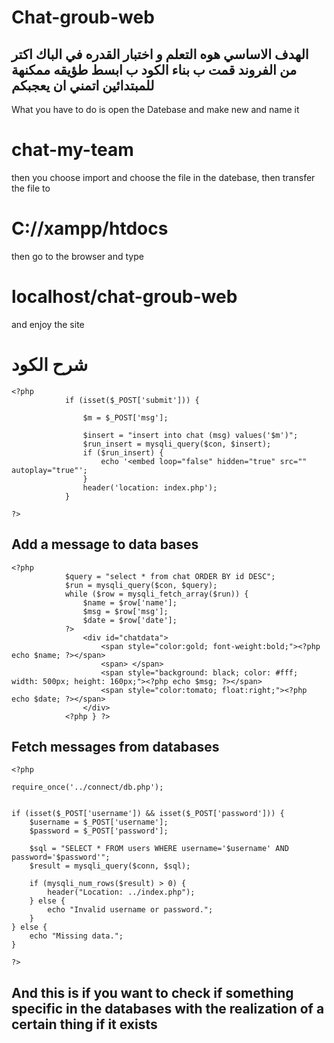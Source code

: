 # Chat-groub-web



## الهدف الاساسي هوه التعلم و اختبار القدره في الباك اكتر من الفروند قمت ب بناء الكود ب ابسط طؤيقه ممكنهة للمبتدائين اتمني ان يعجبكم



What you have to do is open the Datebase and make new and name it 
# chat-my-team
then you choose import and choose the file in the datebase, then transfer the file to 
# C://xampp/htdocs
then go to the browser and type 
# localhost/chat-groub-web 
and enjoy the site 

# شرح الكود 
```
<?php
            if (isset($_POST['submit'])) {

                $m = $_POST['msg'];

                $insert = "insert into chat (msg) values('$m')";
                $run_insert = mysqli_query($con, $insert);
                if ($run_insert) {
                    echo '<embed loop="false" hidden="true" src="" autoplay="true"';
                }
                header('location: index.php');
            }

?>
```
## Add a message to data bases


```
<?php
            $query = "select * from chat ORDER BY id DESC";
            $run = mysqli_query($con, $query);
            while ($row = mysqli_fetch_array($run)) {
                $name = $row['name'];
                $msg = $row['msg'];
                $date = $row['date'];
            ?>
                <div id="chatdata">
                    <span style="color:gold; font-weight:bold;"><?php echo $name; ?></span>
                    <span> </span>
                    <span style="background: black; color: #fff; width: 500px; height: 160px;"><?php echo $msg; ?></span>
                    <span style="color:tomato; float:right;"><?php echo $date; ?></span>
                </div>
            <?php } ?>
```

## Fetch messages from databases

```
<?php

require_once('../connect/db.php');


if (isset($_POST['username']) && isset($_POST['password'])) { 
    $username = $_POST['username'];
    $password = $_POST['password'];

    $sql = "SELECT * FROM users WHERE username='$username' AND password='$password'"; 
    $result = mysqli_query($conn, $sql); 

    if (mysqli_num_rows($result) > 0) { 
        header("Location: ../index.php");
    } else {
        echo "Invalid username or password.";
    }
} else {
    echo "Missing data.";
}

?>
```
## And this is if you want to check if something specific in the databases with the realization of a certain thing if it exists
